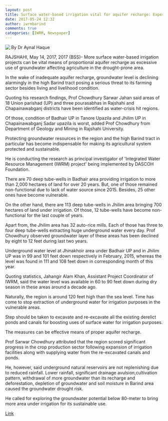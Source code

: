 ```yaml
---
layout: post
title: Surface water-based irrigation vital for aquifer recharge: Experts
date: 2017-05-24 12:32
author: iwrmbarind
comments: true
categories: [IWRM, Newspaper]
---
```

<div class="col-md-9 RightColIn rPrsn">
<p class="newsDetail" style="text-align:justify;"><img class="img-thumbnail nPic" src="http://bssnews.net/news_image/2017-05-14_bss-03_265664.jpg" align="left" border="0" /> By Dr Aynal Haque

RAJSHAHI, May 14, 2017, 2017 (BSS)- More surface water-based irrigation projects can be vital means of proportional aquifer recharge as excessive use of groundwater affecting agriculture in the drought-prone area.

In the wake of inadequate aquifer recharge, groundwater level is declining alarmingly in the high Barind tract posing a serious threat to its farming sector besides living and livelihood condition.

Quoting his research findings, Prof Chowdhury Sarwar Jahan said areas of 18 Union parishad (UP) and three pourasabhas in Rajshahi and Chapainawabganj districts have been identified as water-crisis hit regions.

Of those, condition of Badhair UP in Tanore Upazila and Jhilim UP in
Chapainawabganj Sadar upazila is worst, added Prof Chowdhury from Department of Geology and Mining in Rajshahi University.

Protecting groundwater resources in the region and the high Barind tract in particular has become indispensable for making its agricultural system protected and sustainable.

He is conducting the research as principal investigator of 'Integrated
Water Resource Management (IWRM) project' being implemented by DASCOH
Foundation.

There are 70 deep tube-wells in Badhair area providing irrigation to more than 2,000 hectares of land for over 20 years. But, one of those remained non-functional due to lack of water source since 2015. Besides, 25 other ones have become vulnerable.

On the other hand, there are 113 deep tube-wells in Jhilim area bringing 700 hectares of land under irrigation. Of those, 12 tube-wells have become non-functional for the last couple of years.

Apart from, the Jhilim area has 32 auto-rice mills. Each of those has
three to four deep tube-wells extracting huge underground water every day. Prof Chowdhury observed groundwater layer of these areas has been declined by eight to 12 feet during last two years.

Underground water level at Jhinakhoir area under Badhair UP and in Jhilim UP was in 99 and 101 feet down respectively in February, 2015, whereas the level was found in 111 and 108 feet down in corresponding month of this year.

Quoting statistics, Jahangir Alam Khan, Assistant Project Coordinator of IWRM, said the water level was available in 60 to 90 feet down during dry season in these areas around a decade ago.

Naturally, the region is around 120 feet high than the sea level. Time has come to stop extraction of underground water for irrigation purposes in the vulnerable areas.

Step should be taken to excavate and re-excavate all the existing derelict ponds and canals for boosting uses of surface water for irrigation purposes.

The measures can be effective means of proper aquifer recharge.

Prof Sarwar Chowdhury attributed that the region scored significant
progress in the crop production sector following expansion of irrigation facilities along with supplying water from the re-excavated canals and ponds.

He, however, said underground natural reservoirs are not replenishing due to reduced rainfall. Lower rainfall, significant drainage avulsion,cultivation pattern, withdrawal of more groundwater than its recharge and deforestation, depletion of groundwater and soil moisture in Barind area caused the groundwater drought risk.

He called for exploring the groundwater potential below 80-meter to bring more area under irrigation for its sustainable use.</p>
<p class="newsDetail" style="text-align:justify;"><a href="http://bssnews.net/newsDetails.php?cat=0&amp;id=662921&amp;date=2017-05-14" target="_blank" rel="noopener noreferrer">Link</a></p>

</div>
